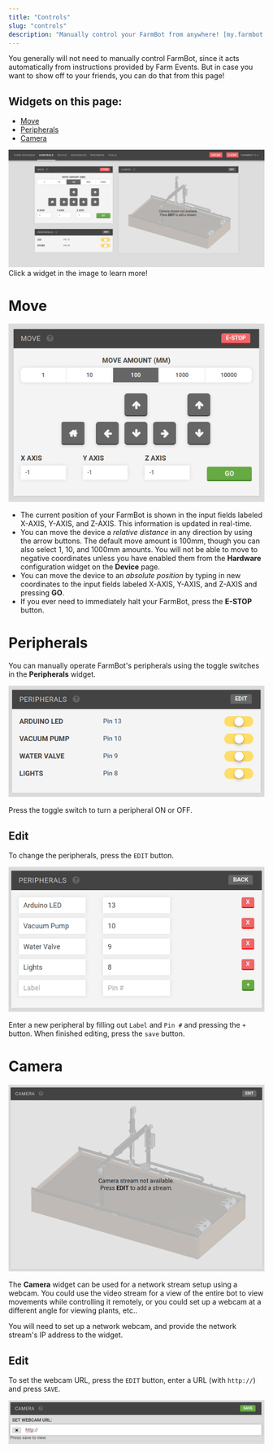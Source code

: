```yaml
---
title: "Controls"
slug: "controls"
description: "Manually control your FarmBot from anywhere! [my.farmbot.io/app/controls](http://my.farmbot.io/app/controls)"
---
```


You generally will not need to manually control FarmBot, since it acts automatically from instructions provided by Farm Events. But in case you want to show off to your friends, you can do that from this page!

## Widgets on this page:
 * [Move](#move)
 * [Peripherals](#peripherals)
 * [Camera](#camera)

<div class="nav-image">
  <img class="nav-image" src="_images/controls.png" alt="Controls" />
  <a href="https://software.farmbot.io/docs/controls#move" style="top: 14.1%; left: 10.2%; width: 30.51%; height: 47.6%;"></a>
  <a href="https://software.farmbot.io/docs/controls#peripherals" style="top: 66.5%; left: 10.2%; width: 30.56%; height: 20%;"></a>
  <a href="https://software.farmbot.io/docs/controls#camera" style="top: 14%; left: 42.99%; width: 46.8%; height: 73%;"></a>
</div>
<figcaption class="caption">Click a widget in the image to learn more!</figcaption>



# Move

![move.png](_images/move.png)

  * The current position of your FarmBot is shown in the input fields labeled X-AXIS, Y-AXIS, and Z-AXIS. This information is updated in real-time.
  * You can move the device a *relative distance* in any direction by using the arrow buttons. The default move amount is 100mm, though you can also select 1, 10, and 1000mm amounts. You will not be able to move to negative coordinates unless you have enabled them from the **Hardware** configuration widget on the **Device** page.
  * You can move the device to an *absolute position* by typing in new coordinates to the input fields labeled X-AXIS, Y-AXIS, and Z-AXIS and pressing **GO**.
  * If you ever need to immediately halt your FarmBot, press the **E-STOP** button.

# Peripherals
You can manually operate FarmBot's peripherals using the toggle switches in the **Peripherals** widget.

![peripherals_unknown.png](_images/peripherals_unknown.png)

Press the toggle switch to turn a peripheral ON or OFF.

## Edit
To change the peripherals, press the `EDIT` button.

![peripherals_edit.png](_images/peripherals_edit.png)

Enter a new peripheral by filling out `Label` and `Pin #` and pressing the `+` button. When finished editing, press the `save` button.

# Camera

![camera.png](_images/camera.png)

The __Camera__ widget can be used for a network stream setup using a webcam. You could use the video stream for a view of the entire bot to view movements while controlling it remotely, or you could set up a webcam at a different angle for viewing plants, etc..

You will need to set up a network webcam, and provide the network stream's IP address to the widget.

## Edit
To set the webcam URL, press the `EDIT` button, enter a URL (with `http://`) and press `SAVE`.

![camera_edit.png](_images/camera_edit.png)

